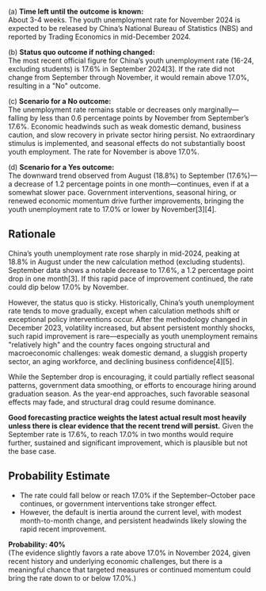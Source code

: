 (a) **Time left until the outcome is known:**  
About 3-4 weeks. The youth unemployment rate for November 2024 is expected to be released by China’s National Bureau of Statistics (NBS) and reported by Trading Economics in mid-December 2024.

(b) **Status quo outcome if nothing changed:**  
The most recent official figure for China’s youth unemployment rate (16-24, excluding students) is 17.6% in September 2024[3]. If the rate did not change from September through November, it would remain above 17.0%, resulting in a "No" outcome.

(c) **Scenario for a No outcome:**  
The unemployment rate remains stable or decreases only marginally—falling by less than 0.6 percentage points by November from September’s 17.6%. Economic headwinds such as weak domestic demand, business caution, and slow recovery in private sector hiring persist. No extraordinary stimulus is implemented, and seasonal effects do not substantially boost youth employment. The rate for November is above 17.0%.

(d) **Scenario for a Yes outcome:**  
The downward trend observed from August (18.8%) to September (17.6%)—a decrease of 1.2 percentage points in one month—continues, even if at a somewhat slower pace. Government interventions, seasonal hiring, or renewed economic momentum drive further improvements, bringing the youth unemployment rate to 17.0% or lower by November[3][4].

## Rationale

China’s youth unemployment rate rose sharply in mid-2024, peaking at 18.8% in August under the new calculation method (excluding students). September data shows a notable decrease to 17.6%, a 1.2 percentage point drop in one month[3]. If this rapid pace of improvement continued, the rate could dip below 17.0% by November.

However, the status quo is sticky. Historically, China’s youth unemployment rate tends to move gradually, except when calculation methods shift or exceptional policy interventions occur. After the methodology changed in December 2023, volatility increased, but absent persistent monthly shocks, such rapid improvement is rare—especially as youth unemployment remains "relatively high" and the country faces ongoing structural and macroeconomic challenges: weak domestic demand, a sluggish property sector, an aging workforce, and declining business confidence[4][5].

While the September drop is encouraging, it could partially reflect seasonal patterns, government data smoothing, or efforts to encourage hiring around graduation season. As the year-end approaches, such favorable seasonal effects may fade, and structural drag could resume dominance.

**Good forecasting practice weights the latest actual result most heavily unless there is clear evidence that the recent trend will persist.** Given the September rate is 17.6%, to reach 17.0% in two months would require further, sustained and significant improvement, which is plausible but not the base case.

## Probability Estimate

- The rate could fall below or reach 17.0% if the September–October pace continues, or government interventions take stronger effect.
- However, the default is inertia around the current level, with modest month-to-month change, and persistent headwinds likely slowing the rapid recent improvement.

**Probability: 40%**  
(The evidence slightly favors a rate above 17.0% in November 2024, given recent history and underlying economic challenges, but there is a meaningful chance that targeted measures or continued momentum could bring the rate down to or below 17.0%.)